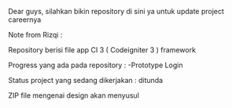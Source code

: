Dear guys, silahkan bikin repository di sini ya untuk update project careernya


Note from Rizqi : 

Repository berisi file app CI 3 ( Codeigniter 3 ) framework 

Progress yang ada pada repository :
-Prototype Login

Status project yang sedang dikerjakan : ditunda

ZIP file mengenai design akan menyusul 
